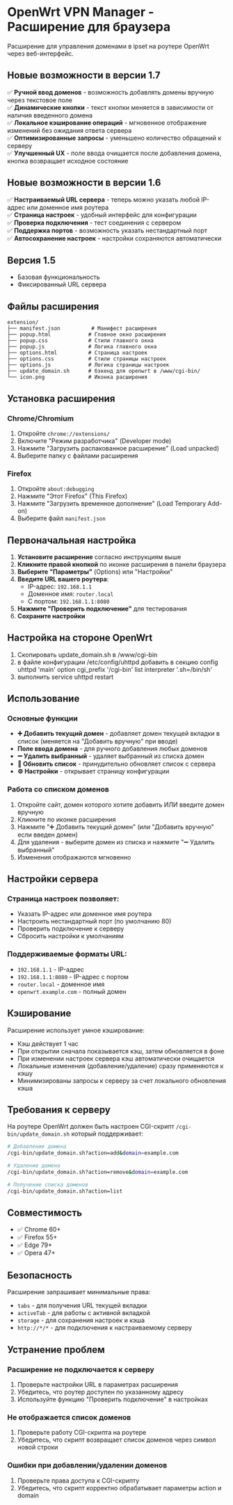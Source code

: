# OpenWrt VPN Manager - Расширение для браузера

Расширение для управления доменами в ipset на роутере OpenWrt через веб-интерфейс.

## Новые возможности в версии 1.7

✅ **Ручной ввод доменов** - возможность добавлять домены вручную через текстовое поле  
✅ **Динамические кнопки** - текст кнопки меняется в зависимости от наличия введенного домена  
✅ **Локальное кэширование операций** - мгновенное отображение изменений без ожидания ответа сервера  
✅ **Оптимизированные запросы** - уменьшено количество обращений к серверу  
✅ **Улучшенный UX** - поле ввода очищается после добавления домена, кнопка возвращает исходное состояние  

## Новые возможности в версии 1.6

✅ **Настраиваемый URL сервера** - теперь можно указать любой IP-адрес или доменное имя роутера  
✅ **Страница настроек** - удобный интерфейс для конфигурации  
✅ **Проверка подключения** - тест соединения с сервером  
✅ **Поддержка портов** - возможность указать нестандартный порт  
✅ **Автосохранение настроек** - настройки сохраняются автоматически


## Версия 1.5 
- Базовая функциональность
- Фиксированный URL сервера

## Файлы расширения

```
extension/
├── manifest.json          # Манифест расширения
├── popup.html            # Главное окно расширения
├── popup.css             # Стили главного окна
├── popup.js              # Логика главного окна
├── options.html          # Страница настроек
├── options.css           # Стили страницы настроек
├── options.js            # Логика страницы настроек
├── update_domain.sh      # бэкенд для openwrt в /www/cgi-bin/
└── icon.png              # Иконка расширения 
```

## Установка расширения

### Chrome/Chromium
1. Откройте `chrome://extensions/`
2. Включите "Режим разработчика" (Developer mode)
3. Нажмите "Загрузить распакованное расширение" (Load unpacked)
4. Выберите папку с файлами расширения

### Firefox
1. Откройте `about:debugging`
2. Нажмите "Этот Firefox" (This Firefox)
3. Нажмите "Загрузить временное дополнение" (Load Temporary Add-on)
4. Выберите файл `manifest.json`

## Первоначальная настройка

1. **Установите расширение** согласно инструкциям выше
2. **Кликните правой кнопкой** по иконке расширения в панели браузера
3. **Выберите "Параметры"** (Options) или "Настройки"
4. **Введите URL вашего роутера**:
   - IP-адрес: `192.168.1.1`
   - Доменное имя: `router.local`
   - С портом: `192.168.1.1:8080`
5. **Нажмите "Проверить подключение"** для тестирования
6. **Сохраните настройки**

## Настройка на стороне OpenWrt

1. Скопировать update_domain.sh в /www/cgi-bin
2. в файле конфигурации /etc/config/uhttpd
   добавить в секцию
      config uhttpd 'main'
         option cgi_prefix '/cgi-bin'
         list interpreter '.sh=/bin/sh'
3. выполнить service uhttpd restart

## Использование

### Основные функции
- **➕ Добавить текущий домен** - добавляет домен текущей вкладки в список (меняется на "Добавить вручную" при вводе)
- **Поле ввода домена** - для ручного добавления любых доменов
- **➖ Удалить выбранный** - удаляет выбранный из списка домен
- **🔄 Обновить список** - принудительно обновляет список с сервера
- **⚙️ Настройки** - открывает страницу конфигурации

### Работа со списком доменов
1. Откройте сайт, домен которого хотите добавить ИЛИ введите домен вручную
2. Кликните по иконке расширения
3. Нажмите "➕ Добавить текущий домен" (или "Добавить вручную" если введен домен)
4. Для удаления - выберите домен из списка и нажмите "➖ Удалить выбранный"
5. Изменения отображаются мгновенно

## Настройки сервера

### Страница настроек позволяет:
- Указать IP-адрес или доменное имя роутера
- Настроить нестандартный порт (по умолчанию 80)
- Проверить подключение к серверу
- Сбросить настройки к умолчаниям

### Поддерживаемые форматы URL:
- `192.168.1.1` - IP-адрес
- `192.168.1.1:8080` - IP-адрес с портом
- `router.local` - доменное имя
- `openwrt.example.com` - полный домен

## Кэширование

Расширение использует умное кэширование:
- Кэш действует 1 час
- При открытии сначала показывается кэш, затем обновляется в фоне
- При изменении настроек сервера кэш автоматически очищается
- Локальные изменения (добавление/удаление) сразу применяются к кэшу
- Минимизированы запросы к серверу за счет локального обновления кэша

## Требования к серверу

На роутере OpenWrt должен быть настроен CGI-скрипт `/cgi-bin/update_domain.sh` который поддерживает:

```bash
# Добавление домена
/cgi-bin/update_domain.sh?action=add&domain=example.com

# Удаление домена  
/cgi-bin/update_domain.sh?action=remove&domain=example.com

# Получение списка доменов
/cgi-bin/update_domain.sh?action=list
```

## Совместимость

- ✅ Chrome 60+
- ✅ Firefox 55+
- ✅ Edge 79+
- ✅ Opera 47+

## Безопасность

Расширение запрашивает минимальные права:
- `tabs` - для получения URL текущей вкладки
- `activeTab` - для работы с активной вкладкой
- `storage` - для сохранения настроек и кэша
- `http://*/*` - для подключения к настраиваемому серверу

## Устранение проблем

### Расширение не подключается к серверу
1. Проверьте настройки URL в параметрах расширения
2. Убедитесь, что роутер доступен по указанному адресу
3. Используйте функцию "Проверить подключение" в настройках

### Не отображается список доменов
1. Проверьте работу CGI-скрипта на роутере
2. Убедитесь, что скрипт возвращает список доменов через символ новой строки

### Ошибки при добавлении/удалении доменов
1. Проверьте права доступа к CGI-скрипту
2. Убедитесь, что скрипт корректно обрабатывает параметры action и domain
